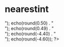 # nearestint
<!DOCTYPE html>
<html>
<body>

<?php
echo(round(0.60) . "<br>");
echo(round(0.50) . "<br>");
echo(round(0.49) . "<br>");
echo(round(-4.40) . "<br>");
echo(round(-4.60));
?>

</body>
</html>
